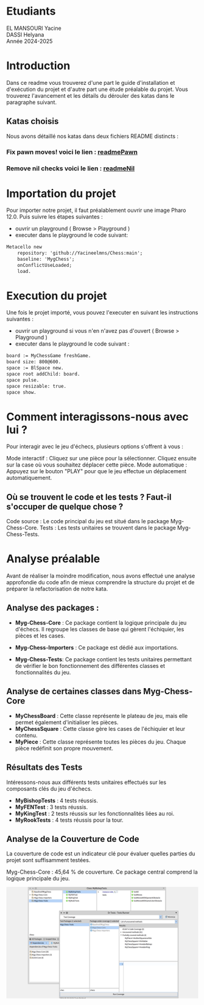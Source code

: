 # Etudiants       

EL MANSOURI Yacine   
DASSI Helyana    
Année 2024-2025     


# Introduction 
Dans ce readme vous trouverez d'une part le guide d'installation et d'exécution du projet et d'autre part une étude préalable du projet. 
Vous trouverez l'avancement et les détails du dérouler des katas dans le paragraphe suivant.

## Katas choisis 
Nous avons détaillé nos katas dans deux fichiers README distincts : 
### Fix pawn moves! voici le lien : [readmePawn](FixPawnMoves.md)  

### Remove nil checks voici le lien : [readmeNil](RemoveNilChecks.md)

# Importation du projet     

Pour importer notre projet, il faut préalablement ouvrir une image Pharo 12.0. Puis suivre les étapes suivantes :
- ouvrir un playground ( Browse > Playground )
- executer dans le playground le code suivant:
   
```
Metacello new
	repository: 'github://Yacineelmns/Chess:main';
	baseline: 'MygChess';
	onConflictUseLoaded;
	load.
```

# Execution du projet

Une fois le projet importé, vous pouvez l'executer en suivant les instructions suivantes :
- ouvrir un playground si vous n'en n'avez pas d'ouvert ( Browse > Playground )  
- executer dans le playground le code suivant :

```
board := MyChessGame freshGame.
board size: 800@600.
space := BlSpace new.
space root addChild: board.
space pulse.
space resizable: true.
space show.
```

# Comment interagissons-nous avec lui ?
Pour interagir avec le jeu d'échecs, plusieurs options s'offrent à vous :

Mode interactif :
Cliquez sur une pièce pour la sélectionner.
Cliquez ensuite sur la case où vous souhaitez déplacer cette pièce.
Mode automatique :
Appuyez sur le bouton "PLAY" pour que le jeu effectue un déplacement automatiquement.

## Où se trouvent le code et les tests ? Faut-il s'occuper de quelque chose ?
Code source : Le code principal du jeu est situé dans le package Myg-Chess-Core.
Tests : Les tests unitaires se trouvent dans le package Myg-Chess-Tests.

# Analyse préalable
Avant de réaliser la moindre modification, nous avons effectué une analyse approfondie du code afin de mieux comprendre la structure du projet et de préparer la refactorisation de notre kata.


## Analyse des packages :

- **Myg-Chess-Core** : Ce package contient la logique principale du jeu d'échecs.
Il regroupe les classes de base qui gèrent l'échiquier, les pièces et les cases.

- **Myg-Chess-Importers** :  Ce package est dédié aux importations.

- **Myg-Chess-Tests**: Ce package contient les tests unitaires permettant de vérifier le bon fonctionnement des différentes classes et fonctionnalités du jeu.


## Analyse de certaines classes dans Myg-Chess-Core

- **MyChessBoard** : Cette classe représente le plateau de jeu, mais elle permet également d'initialiser les pièces.
- **MyChessSquare** : Cette classe gère les cases de l'échiquier et leur contenu.
- **MyPiece** : Cette classe représente toutes les pièces du jeu. Chaque pièce redéfinit son propre mouvement.


## Résultats des Tests

Intéressons-nous aux différents tests unitaires effectués sur les composants clés du jeu d'échecs.

- **MyBishopTests** : 4 tests réussis.  
- **MyFENTest** : 3 tests réussis.  
- **MyKingTest** : 2 tests réussis sur les fonctionnalités liées au roi.  
- **MyRookTests** : 4 tests réussis pour la tour.  



## Analyse de la Couverture de Code

La couverture de code est un indicateur clé pour évaluer quelles parties du projet sont suffisamment testées.

Myg-Chess-Core : 45,64 % de couverture. Ce package central comprend la logique principale du jeu. 
 
 ![couverture de code du package core](img/core-coverage.png)


 

 
